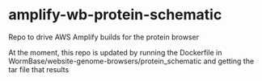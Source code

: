 # amplify-wb-protein-schematic
Repo to drive AWS Amplify builds for the protein browser

At the moment, this repo is updated by running the Dockerfile in
WormBase/website-genome-browsers/protein_schematic and getting
the tar file that results
